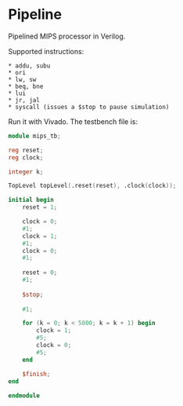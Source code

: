 # Pipeline

Pipelined MIPS processor in Verilog.

Supported instructions:

```
* addu, subu
* ori
* lw, sw
* beq, bne
* lui
* jr, jal
* syscall (issues a $stop to pause simulation)
```

Run it with Vivado. The testbench file is:

```verilog
module mips_tb;

reg reset;
reg clock;

integer k;

TopLevel topLevel(.reset(reset), .clock(clock));

initial begin
    reset = 1;

    clock = 0;
    #1;
    clock = 1;
    #1;
    clock = 0;
    #1;
    
    reset = 0;
    #1;
    
    $stop;
    
    #1;

    for (k = 0; k < 5000; k = k + 1) begin
        clock = 1;
        #5;
        clock = 0;
        #5;
    end

    $finish;
end
    
endmodule
```
